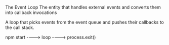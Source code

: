 The Event Loop
The entity that handles external events and converts them into callback invocations

A loop that picks events from the event queue and pushes their callbacks to the call stack.

npm start ----> loop ----> process.exit()
